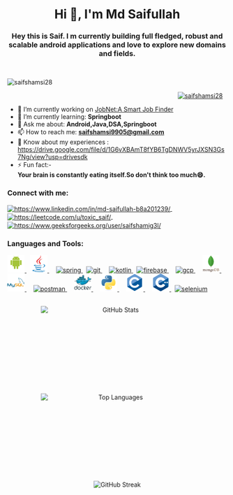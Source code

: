 <h1 align="center">Hi 👋, I'm Md Saifullah</h1>

<div><h3 align="center" style=text:justify>Hey this is Saif. I m currently building full fledged, robust and scalable android applications and love to explore new domains and fields.</h3>
</div>
&nbsp;
<p align="left"> <img src="https://komarev.com/ghpvc/?username=saifshamsi28&label=Profile%20views&color=0e75b6&style=flat" alt="saifshamsi28" /> </p>
<p align="right"> 
  <a href="https://github.com/ryo-ma/github-profile-trophy" align="right">
    <img src="https://github-profile-trophy.vercel.app/?username=saifshamsi28&margin-w=15&theme=onedark" alt="saifshamsi28" style="margin-right: 10px;" />
  </a>
</p>

- 🔭 I’m currently working on [JobNet:A Smart Job Finder](https://github.com/saifshamsi28/JobNet-Springboot-backend)
- 🌱 I’m currently learning: **Springboot**
- 💬 Ask me about: **Android,Java,DSA,Springboot**
- 📫 How to reach me: **saifshamsi9905@gmail.com**
- 📄 Know about my experiences :<br>
  https://drive.google.com/file/d/1G6vXBAmT8fYB6TgDNWV5yrJXSN3Gs7Ng/view?usp=drivesdk
- ⚡ Fun fact:- <br>
  **Your brain is constantly eating itself.So don't think too much😄.**

<h3 align="left">Connect with me:</h3>
<p align="left">
  <a href="https://linkedin.com/in/https://www.linkedin.com/in/md-saifullah-b8a201239/" target="blank">
    <img align="center" src="https://raw.githubusercontent.com/rahuldkjain/github-profile-readme-generator/master/src/images/icons/Social/linked-in-alt.svg" alt="https://www.linkedin.com/in/md-saifullah-b8a201239/" height="30" width="40" />
  </a>
  &nbsp;
  &nbsp;<!-- Adds space between icons -->
  <a href="https://www.leetcode.com/https://leetcode.com/u/toxic_saif/" target="blank">
    <img align="center" src="https://raw.githubusercontent.com/rahuldkjain/github-profile-readme-generator/master/src/images/icons/Social/leet-code.svg" alt="https://leetcode.com/u/toxic_saif/" height="30" width="40" />
  </a>
  &nbsp;
  &nbsp;
  <a href="https://auth.geeksforgeeks.org/user/https://www.geeksforgeeks.org/user/saifshamig3l/" target="blank">
    <img align="center" src="https://raw.githubusercontent.com/rahuldkjain/github-profile-readme-generator/master/src/images/icons/Social/geeks-for-geeks.svg" alt="https://www.geeksforgeeks.org/user/saifshamig3l/" height="30" width="40" />
  </a>
</p>

<h3 align="left">Languages and Tools:</h3>
<p align="left">
  <a href="https://developer.android.com" target="_blank" rel="noreferrer">
    <img src="https://raw.githubusercontent.com/devicons/devicon/master/icons/android/android-original-wordmark.svg" alt="android" width="40" height="40"/>
  </a>
  &nbsp; <!-- Adds space between icons -->
  <a href="https://www.java.com" target="_blank" rel="noreferrer">
    <img src="https://raw.githubusercontent.com/devicons/devicon/master/icons/java/java-original.svg" alt="java" width="40" height="40"/>
  </a>
  &nbsp;
  &nbsp;
  <a href="https://spring.io/" target="_blank" rel="noreferrer">
    <img src="https://www.vectorlogo.zone/logos/springio/springio-icon.svg" alt="spring" width="40" height="40"/>
  </a>
  &nbsp;
  <a href="https://git-scm.com/" target="_blank" rel="noreferrer">
    <img src="https://www.vectorlogo.zone/logos/git-scm/git-scm-icon.svg" alt="git" width="40" height="40"/>
  </a>
  &nbsp;
  &nbsp;
  <a href="https://kotlinlang.org" target="_blank" rel="noreferrer">
    <img src="https://www.vectorlogo.zone/logos/kotlinlang/kotlinlang-icon.svg" alt="kotlin" width="40" height="40"/>
  </a>
  &nbsp;
  <a href="https://firebase.google.com/" target="_blank" rel="noreferrer">
    <img src="https://www.vectorlogo.zone/logos/firebase/firebase-icon.svg" alt="firebase" width="40" height="40"/>
  </a>
  &nbsp;
  &nbsp;
  <a href="https://cloud.google.com" target="_blank" rel="noreferrer">
    <img src="https://www.vectorlogo.zone/logos/google_cloud/google_cloud-icon.svg" alt="gcp" width="40" height="40"/>
  </a>
  &nbsp;
  &nbsp;
  <a href="https://www.mongodb.com/" target="_blank" rel="noreferrer">
    <img src="https://raw.githubusercontent.com/devicons/devicon/master/icons/mongodb/mongodb-original-wordmark.svg" alt="mongodb" width="40" height="40"/>
  </a>
  &nbsp;
  &nbsp;
  <a href="https://www.mysql.com/" target="_blank" rel="noreferrer">
    <img src="https://raw.githubusercontent.com/devicons/devicon/master/icons/mysql/mysql-original-wordmark.svg" alt="mysql" width="40" height="40"/>
  </a>
  &nbsp;
  &nbsp;
  <a href="https://postman.com" target="_blank" rel="noreferrer">
    <img src="https://www.vectorlogo.zone/logos/getpostman/getpostman-icon.svg" alt="postman" width="40" height="40"/>
  </a>
  &nbsp;
  &nbsp;
  <a href="https://www.docker.com/" target="_blank" rel="noreferrer">
    <img src="https://raw.githubusercontent.com/devicons/devicon/master/icons/docker/docker-original-wordmark.svg" alt="docker" width="40" height="40"/>
  </a>
  &nbsp;
  &nbsp;
  <a href="https://www.python.org" target="_blank" rel="noreferrer">
    <img src="https://raw.githubusercontent.com/devicons/devicon/master/icons/python/python-original.svg" alt="python" width="40" height="40"/>
  </a>
  &nbsp;
  &nbsp;
  <a href="https://www.cprogramming.com/" target="_blank" rel="noreferrer">
    <img src="https://raw.githubusercontent.com/devicons/devicon/master/icons/c/c-original.svg" alt="c" width="40" height="40"/>
  </a>
  &nbsp;
  &nbsp;
  <a href="https://www.w3schools.com/cpp/" target="_blank" rel="noreferrer">
    <img src="https://raw.githubusercontent.com/devicons/devicon/master/icons/cplusplus/cplusplus-original.svg" alt="cplusplus" width="40" height="40"/>
  </a>
  &nbsp;
  <a href="https://www.selenium.dev" target="_blank" rel="noreferrer">
    <img src="https://raw.githubusercontent.com/detain/svg-logos/780f25886640cef088af994181646db2f6b1a3f8/svg/selenium-logo.svg" alt="selenium" width="40" height="40"/>
  </a>
</p>
  &nbsp;
  &nbsp;
<div align="center">
  <!-- GitHub Stats and Top Languages -->
  <div style="display: flex; justify-content: center; align-items: center; gap: 50px; flex-wrap: wrap;">
    <img src="https://github-readme-stats.vercel.app/api?username=saifshamsi28&show_icons=true&theme=dark#gh-dark-mode-only&locale=en" alt="GitHub Stats" width="350" height="150" />
    <img src="https://github-readme-stats.vercel.app/api/top-langs/?username=saifshamsi28&layout=compact&theme=dark#gh-dark-mode-only" alt="Top Languages" width="350" height="150" />
  </div>

  <!-- Streak Stats -->
  <div style="margin-top: 30px; text-align: center;">
    <img src="https://streak-stats.demolab.com?user=saifshamsi28" alt="GitHub Streak"
         width="600" 
      height = "200"
         style="margin-top: 20px;" />
</div>

</div>

<!--
<div align="center">
  
  ![MD SAIFULLAH's GitHub Contribution stats](https://github-contributor-stats.vercel.app/api?username=saifshamsi28&theme=dark#gh-dark-mode-only&combine_all_yearly_contributions=true&order_by=contributions&limit=5)
</div>
-->






